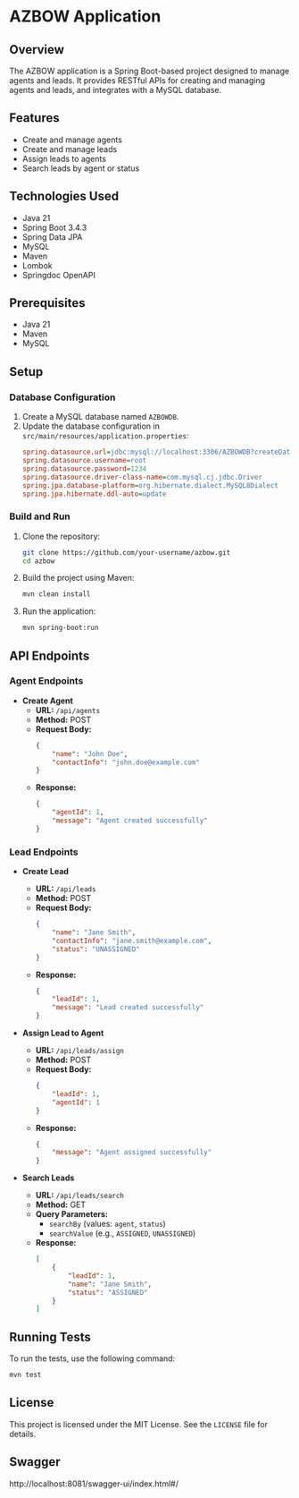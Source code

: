 # AZBOW Application

## Overview
The AZBOW application is a Spring Boot-based project designed to manage agents and leads. It provides RESTful APIs for creating and managing agents and leads, and integrates with a MySQL database.

## Features
- Create and manage agents
- Create and manage leads
- Assign leads to agents
- Search leads by agent or status

## Technologies Used
- Java 21
- Spring Boot 3.4.3
- Spring Data JPA
- MySQL
- Maven
- Lombok
- Springdoc OpenAPI

## Prerequisites
- Java 21
- Maven
- MySQL

## Setup

### Database Configuration
1. Create a MySQL database named `AZBOWDB`.
2. Update the database configuration in `src/main/resources/application.properties`:
    ```ini
    spring.datasource.url=jdbc:mysql://localhost:3306/AZBOWDB?createDatabaseIfNotExist=true
    spring.datasource.username=root
    spring.datasource.password=1234
    spring.datasource.driver-class-name=com.mysql.cj.jdbc.Driver
    spring.jpa.database-platform=org.hibernate.dialect.MySQL8Dialect
    spring.jpa.hibernate.ddl-auto=update
    ```

### Build and Run
1. Clone the repository:
    ```sh
    git clone https://github.com/your-username/azbow.git
    cd azbow
    ```
2. Build the project using Maven:
    ```sh
    mvn clean install
    ```
3. Run the application:
    ```sh
    mvn spring-boot:run
    ```

## API Endpoints

### Agent Endpoints
- **Create Agent**
    - **URL:** `/api/agents`
    - **Method:** POST
    - **Request Body:**
        ```json
        {
            "name": "John Doe",
            "contactInfo": "john.doe@example.com"
        }
        ```
    - **Response:**
        ```json
        {
            "agentId": 1,
            "message": "Agent created successfully"
        }
        ```

### Lead Endpoints
- **Create Lead**
    - **URL:** `/api/leads`
    - **Method:** POST
    - **Request Body:**
        ```json
        {
            "name": "Jane Smith",
            "contactInfo": "jane.smith@example.com",
            "status": "UNASSIGNED"
        }
        ```
    - **Response:**
        ```json
        {
            "leadId": 1,
            "message": "Lead created successfully"
        }
        ```

- **Assign Lead to Agent**
    - **URL:** `/api/leads/assign`
    - **Method:** POST
    - **Request Body:**
        ```json
        {
            "leadId": 1,
            "agentId": 1
        }
        ```
    - **Response:**
        ```json
        {
            "message": "Agent assigned successfully"
        }
        ```

- **Search Leads**
    - **URL:** `/api/leads/search`
    - **Method:** GET
    - **Query Parameters:**
        - `searchBy` (values: `agent`, `status`)
        - `searchValue` (e.g., `ASSIGNED`, `UNASSIGNED`)
    - **Response:**
        ```json
        [
            {
                "leadId": 1,
                "name": "Jane Smith",
                "status": "ASSIGNED"
            }
        ]
        ```

## Running Tests
To run the tests, use the following command:
```sh
mvn test
```

## License
This project is licensed under the MIT License. See the `LICENSE` file for details.


## Swagger 
http://localhost:8081/swagger-ui/index.html#/
